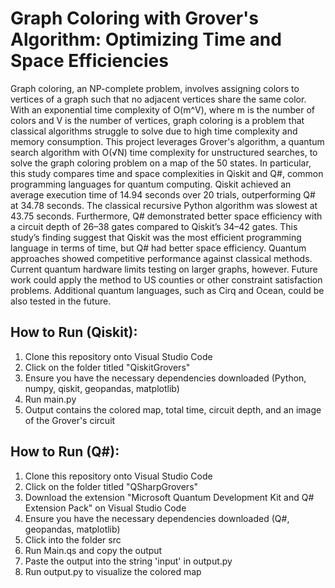 # Graph Coloring with Grover's Algorithm: Optimizing Time and Space Efficiencies
Graph coloring, an NP-complete problem, involves assigning colors to vertices of a graph such that no adjacent vertices share the same color. With an exponential time complexity of O(m^V), where m is the number of colors and V is the number of vertices, graph coloring is a problem that classical algorithms struggle to solve due to high time complexity and memory consumption. This project leverages Grover's algorithm, a quantum search algorithm with O(√N) time complexity for unstructured searches, to solve the graph coloring problem on a map of the 50 states. In particular, this study compares time and space complexities in Qiskit and Q#, common programming languages for quantum computing. Qiskit achieved an average execution time of 14.94 seconds over 20 trials, outperforming Q# at 34.78 seconds. The classical recursive Python algorithm was slowest at 43.75 seconds. Furthermore, Q# demonstrated better space efficiency with a circuit depth of 26–38 gates compared to Qiskit’s 34–42 gates. This study’s finding suggest that Qiskit was the most efficient programming language in terms of time, but Q# had better space efficiency. Quantum approaches showed competitive performance against classical methods. Current quantum hardware limits testing on larger graphs, however. Future work could apply the method to US counties or other constraint satisfaction problems. Additional quantum languages, such as Cirq and Ocean, could be also tested in the future.

## How to Run (Qiskit):
1. Clone this repository onto Visual Studio Code
2. Click on the folder titled "QiskitGrovers"
3. Ensure you have the necessary dependencies downloaded (Python, numpy, qiskit, geopandas, matplotlib)
4. Run main.py
5. Output contains the colored map, total time, circuit depth, and an image of the Grover's circuit

## How to Run (Q#):
1. Clone this repository onto Visual Studio Code
2. Click on the folder titled "QSharpGrovers"
3. Download the extension "Microsoft Quantum Development Kit and Q# Extension Pack" on Visual Studio Code
4. Ensure you have the necessary dependencies downloaded (Q#, geopandas, matplotlib)
5. Click into the folder src
6. Run Main.qs and copy the output
7. Paste the output into the string 'input' in output.py
8. Run output.py to visualize the colored map
